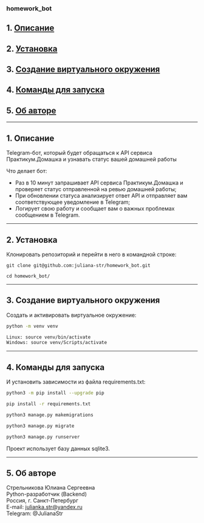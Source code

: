 ### homework_bot


## 1. [Описание](#1)
## 2. [Установка](#2)
## 3. [Создание виртуального окружения](#3)
## 4. [Команды для запуска](#4)
## 5. [Об авторе](#5)

---
## 1. Описание <a id=1></a>

Telegram-бот, который будет обращаться к API сервиса Практикум.Домашка и узнавать статус вашей домашней работы

Что делает бот:

- Раз в 10 минут запрашивает API сервиса Практикум.Домашка и проверяет статус отправленной на ревью домашней работы;
- При обновлении статуса анализирует ответ API и отправляет вам соответствующее уведомление в Telegram;
- Логирует свою работу и сообщает вам о важных проблемах сообщением в Telegram.

---
## 2. Установка  <a id=2></a>

Клонировать репозиторий и перейти в него в командной строке:

```
git clone git@github.com:juliana-str/homework_bot.git
```

```
cd homework_bot/
```
---
## 3. Создание виртуального окружения <a id=3></a>

Cоздать и активировать виртуальное окружение:
```bash
python -m venv venv
```
```bash
Linux: source venv/bin/activate
Windows: source venv/Scripts/activate
```

---
## 4. Команды для запуска <a id=4></a>

И установить зависимости из файла requirements.txt:
```bash
python3 -m pip install --upgrade pip
```
```bash
pip install -r requirements.txt
```
```bash
python3 manage.py makemigrations
```
```bash
python3 manage.py migrate
```
```bash
python3 manage.py runserver
```

Проект использует базу данных sqlite3.  

---
## 5. Об авторе <a id=5></a>

Стрельникова Юлиана Сергеевна  
Python-разработчик (Backend)  
Россия, г. Санкт-Петербург                                                                                                                                                               
E-mail: julianka.str@yandex.ru  
Telegram: @JulianaStr
